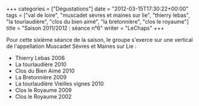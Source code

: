+++
categories = ["Dégustations"]
date = "2012-03-15T17:30:22+00:00"
tags = ["val de loire", "muscadet sèvres et maines sur lie", "thierry lebas", "la tourlaudière", "clos du bien aimé", "la bretonnière", "clos le royaume"]
title = "Saison 2011/2012 : séance n°6"
writer = "LeChaps"
+++

Pour cette sixième séance de la saison, le groupe s'exerce sur une vertical de l'appellation Muscadet Sèvres et Maines sur Lie :

* Thierry Lebas 2006 <i class="fa fa-plus-circle"></i>
* La tourlaudière 2010
* Clos du Bien Aimé 2010
* La Bretonnière 2009
* La tourlaudière Vieilles vignes 2010
* Clos le Royaume 2009
* Clos le Royaume 2002